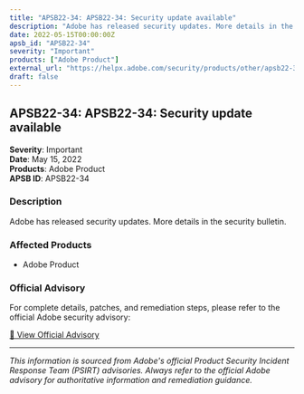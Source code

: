 ```yaml
---
title: "APSB22-34: APSB22-34: Security update available"
description: "Adobe has released security updates. More details in the security bulletin."
date: 2022-05-15T00:00:00Z
apsb_id: "APSB22-34"
severity: "Important"
products: ["Adobe Product"]
external_url: "https://helpx.adobe.com/security/products/other/apsb22-34.html"
draft: false
---
```


## APSB22-34: APSB22-34: Security update available

**Severity**: Important  
**Date**: May 15, 2022  
**Products**: Adobe Product  
**APSB ID**: APSB22-34

### Description

Adobe has released security updates. More details in the security bulletin.

### Affected Products

- Adobe Product


### Official Advisory

For complete details, patches, and remediation steps, please refer to the official Adobe security advisory:

[🔗 View Official Advisory](https://helpx.adobe.com/security/products/other/apsb22-34.html)

---

*This information is sourced from Adobe's official Product Security Incident Response Team (PSIRT) advisories. Always refer to the official Adobe advisory for authoritative information and remediation guidance.*
